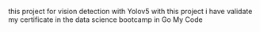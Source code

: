 this project for vision detection with Yolov5 with this project i have validate my certificate in the data science bootcamp in Go My Code
